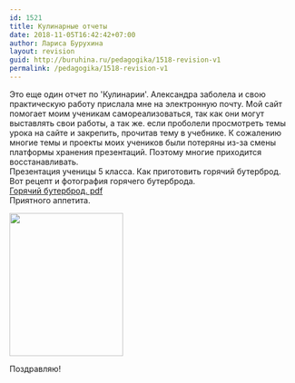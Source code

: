 ```yaml
---
id: 1521
title: Кулинарные отчеты
date: 2018-11-05T16:42:42+07:00
author: Лариса Бурухина
layout: revision
guid: http://buruhina.ru/pedagogika/1518-revision-v1
permalink: /pedagogika/1518-revision-v1
---
```

Это еще один отчет по 'Кулинарии'. Александра заболела и свою практическую работу прислала мне на электронную почту. Мой сайт помогает моим ученикам самореализоваться, так как они могут выставлять свои работы, а так же. если проболели просмотреть темы урока на сайте и закрепить, прочитав тему в учебнике. К сожалению многие темы и проекты моих учеников были потеряны из-за смены платформы хранения презентаций. Поэтому многие приходится восстанавливать.  
Презентация ученицы 5 класса. Как приготовить горячий бутерброд. Вот рецепт и фотография горячего бутерброда.  
[Горячий бутерброд. pdf](http://buruhina.ru/wp-content/uploads/2018/11/Горячий-бутерброд.-pdf.pdf)  
Приятного аппетита.  


<div id="attachment_1520" style="width: 210px" class="wp-caption alignnone">
  <a href="http://buruhina.ru/wp-content/uploads/2018/11/264ae3b5614c927d899c8fb08b881a2d.jpg"><img aria-describedby="caption-attachment-1520" src="http://buruhina.ru/wp-content/uploads/2018/11/264ae3b5614c927d899c8fb08b881a2d.jpg" alt="" width="200" height="252" class="size-full wp-image-1520" /></a>
  
  <p id="caption-attachment-1520" class="wp-caption-text">
    Поздравляю!
  </p>
</div>